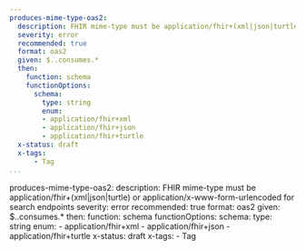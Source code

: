 ```yaml
---
produces-mime-type-oas2:
  description: FHIR mime-type must be application/fhir+(xml|json|turtle) or application/x-www-form-urlencoded for search endpoints
  severity: error
  recommended: true
  format: oas2
  given: $..consumes.*
  then:
    function: schema
    functionOptions:
      schema:
        type: string
        enum:
        - application/fhir+xml
        - application/fhir+json
        - application/fhir+turtle
  x-status: draft
  x-tags:
      - Tag             
...
```

produces-mime-type-oas2:
  description: FHIR mime-type must be application/fhir+(xml|json|turtle) or application/x-www-form-urlencoded for search endpoints
  severity: error
  recommended: true
  format: oas2
  given: $..consumes.*
  then:
    function: schema
    functionOptions:
      schema:
        type: string
        enum:
        - application/fhir+xml
        - application/fhir+json
        - application/fhir+turtle
  x-status: draft
  x-tags:
      - Tag             